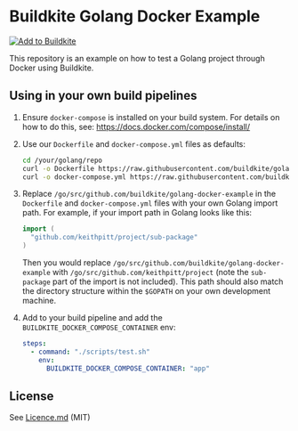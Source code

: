 # Buildkite Golang Docker Example

[![Add to Buildkite](https://buildkite.com/button.svg)](https://buildkite.com/new)

This repository is an example on how to test a Golang project through Docker
using Buildkite.

## Using in your own build pipelines

1. Ensure `docker-compose` is installed on your build system. For details on how to do this, see: https://docs.docker.com/compose/install/

2. Use our `Dockerfile` and `docker-compose.yml` files as defaults:

   ```sh
   cd /your/golang/repo
   curl -o Dockerfile https://raw.githubusercontent.com/buildkite/golang-docker-example/master/Dockerfile
   curl -o docker-compose.yml https://raw.githubusercontent.com/buildkite/golang-docker-example/master/docker-compose.yml
   ```

3. Replace `/go/src/github.com/buildkite/golang-docker-example` in the `Dockerfile` and
   `docker-compose.yml` files with your own Golang import path.  For example,
   if your import path in Golang looks like this:

   ```go
   import (
     "github.com/keithpitt/project/sub-package"
   )
   ```

   Then you would replace `/go/src/github.com/buildkite/golang-docker-example`
   with `/go/src/github.com/keithpitt/project` (note the `sub-package` part of
   the import is not included). This path should also match the directory
   structure within the `$GOPATH` on your own development machine.

4. Add to your build pipeline and add the `BUILDKITE_DOCKER_COMPOSE_CONTAINER` env:

   ```yml
   steps:
     - command: "./scripts/test.sh"
       env:
         BUILDKITE_DOCKER_COMPOSE_CONTAINER: "app"
   ```

## License

See [Licence.md](Licence.md) (MIT)
